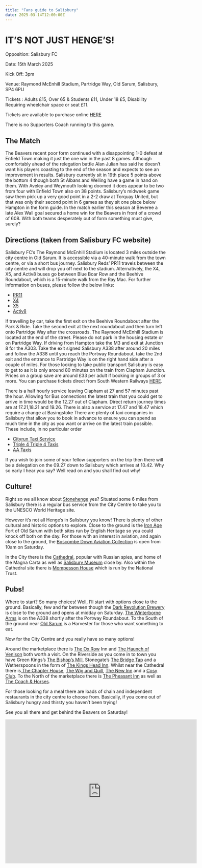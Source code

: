 ```yaml
---
title: "Fans guide to Salisbury"
date: 2025-03-14T12:00:00Z
---
```


# IT’S NOT JUST HENGE’S!

Opposition: Salisbury FC

Date: 15th March 2025

Kick Off: 3pm

Venue: Raymond McEnhill Stadium, Partridge Way, Old Sarum, Salisbury, SP4 6PU

Tickets : Adults £15, Over 65 & Students £11,  Under 18 £5, Disability Requiring wheelchair space or seat £11.

Tickets are available to purchase online [HERE](https://salisburyfc.ticketco.events/uk/en/widgets/events/790764?sections=title%2Cdescription%2Cdatetime%2Ctickets%2Clocation%2Ccontact_organizer)

There is no Supporters Coach running to this game.

## The Match
The Beavers recent poor form continued with a disappointing 1-0 defeat at Enfield Town making it just the one win in the past 8 games. Although comfortably ahead of the relegation battle Alan Julian has said he doesn’t want his players coasting to the end of the season and expects to see an improvement in results. 
Salisbury currently sit in 19th place 5 points above the bottom 4 though both St Albans and Welling have a game in hand on them. With Aveley and Weymouth looking doomed it does appear to be two from four with Enfield Town also on 38 points.
Salisbury’s midweek game saw them pick up a very good point in a 2-2 draw at Torquay United, but that was only their second point in 6 games as they sit one place below Hampton in the form guide. In the match earlier this season at Beveree a late Alex Wall goal secured a home win for the Beavers in front of a crowd of 608. With both teams desperately out of form something must give, surely?

## Directions (taken from Salisbury FC website)
Salisbury FC’s The Raymond McEnhill Stadium is located 3 miles outside the city centre in Old Sarum. It is accessible via a 40-minute walk from the town centre, or via a short bus journey. Salisbury Reds’ PR11 travels between the city centre and will drop you off next to the stadium. Alternatively, the X4, X5, and Activ8 buses go between Blue Boar Row and the Beehive Roundabout, which is a 15-minute walk from the Ray Mac. For further information on buses, please follow the below links:

- [PR11](https://www.salisburyreds.co.uk/services/SWWD/PR11)
- [X4](https://www.salisburyreds.co.uk/services/SWWD/X4)
- [X5](https://www.salisburyreds.co.uk/services/SWWD/X5)
- [Activ8](https://www.salisburyreds.co.uk/services/SWWD/8)

If travelling by car, take the first exit on the Beehive Roundabout after the Park & Ride. Take the second exit at the next roundabout and then turn left onto Partridge Way after the crossroads. The Raymond McEnhill Stadium is located at the end of the street. Please do not park in the housing estate or on Partridge Way.
If driving from Hampton take the M3 and exit at Junction 8 for the A303. Take the exit signed Salisbury A338 after around 20 miles and follow the A338 until you reach the Portway Roundabout, take the 2nd exit and the entrance to Partridge Way is on the right hand side after a couple of miles.
For those looking to take public transport Salisbury is easy to get to as it is only around 80 minutes on the train from Clapham Junction. Prices on a group save are around £33 per adult if booking in groups of 3 or more. You can purchase tickets direct from South Western Railways [HERE](https://www.southwesternrailway.com/buy-train-tickets/ticket-search-results?openQTT=1).

There is a half hourly service leaving Clapham at 27 and 57 minutes past the hour. Allowing for Bus connections the latest train that you could get to arrive in time would be the 12.27 out of Clapham. Direct return journey times are at 17.21,18.21 and 19.26. There is also a service at 17.47 and 18.47 which require a change at Basingstoke
There are plenty of taxi companies in Salisbury that allow you to book in advance to ensure you can spend as much time in the city as you want or arrive on the latest train possible. These include, in no particular order

- [Cityrun Taxi Service](https://www.cityruntaxiservice.co.uk/?utm_source=google&utm_medium=wix_google_business_profile&utm_campaign=16948501464270919026)
- [Triple 4 Triple 4 Taxis](https://triple4triple4taxis.co.uk/)
- [AA Taxis](https://www.aa-taxis.com/)

If you wish to join some of your fellow supporters on the trip then there will be a delegation on the 09.27 down to Salisbury which arrives at 10.42. Why so early I hear you say? Well read on and you shall find out why!

## Culture!
Right so we all know about [Stonehenge](https://www.english-heritage.org.uk/visit/places/stonehenge/?utm_source=Google%20Business&utm_campaign=Local%20Listings&utm_medium=Google%20Business%20Profiles&utm_content=stonehenge&utm_source=Google%20Business&utm_campaign=Local%20Listings&utm_medium=Google%20Business%20Profiles&utm_content=stonehenge) yes? Situated some 6 miles from Salisbury there is a regular bus service from the City Centre to take you to the UNESCO World Heritage site. 

However it’s not all Henge’s in Salisbury you know! There is plenty of other cultural and historic options to explore.
Close to the ground is the [Iron Age](https://www.english-heritage.org.uk/visit/places/old-sarum/) Fort of Old Sarum with both sites run by English Heritage so you could knock off both on the day. For those with an interest in aviation, and again close to the ground, the [Boscombe Down Aviation Collection](http://boscombedownaviationcollection.co.uk/) is open from 10am on Saturday.

In the City there is the [Cathedral](https://www.salisburycathedral.org.uk/), popular with Russian spies, and home of the Magna Carta as well as [Salisbury Museum](https://salisburymuseum.org.uk/) close by. Also within the Cathedral site there is [Mompesson House](https://www.nationaltrust.org.uk/visit/wiltshire/mompesson-house) which is run by the National Trust.

## Pubs!
Where to start? So many choices!
Well, I’ll start with options close to the ground. Basically, few and far between though the [Dark Revolution Brewery](https://www.darkrevolution.co.uk/) is close to the ground and opens at midday on Saturday. [The Winterborne Arms](https://www.winterbournearmspub.co.uk/) is on the A338 shortly after the Portway Roundabout. To the South of the ground near [Old Sarum](https://www.harvester.co.uk/restaurants/southwest/theoldcastlesalisbury?utm_source=google&utm_medium=organic&utm_campaign=gmb-homepage#/) is a Harvester for those who want something to eat.

Now for the City Centre and you really have so many options! 

Around the marketplace there is [The Ox Row](https://www.theoxrowinn.co.uk/) Inn and [The Haunch of Venison](http://haunchpub.co.uk/) both worth a visit. On the Riverside as you come in to town you have Green Kings’s [The Bishop’s Mill](https://www.greeneking.co.uk/pubs/wiltshire/bishops-mill), Stonegate’s [The Bridge Tap](https://www.socialpubandkitchen.co.uk/bridge-tap-salisbury) and a Wetherspoons in the form of [The Kings Head Inn](https://www.jdwetherspoon.com/pubs/the-kings-head-inn-salisbury). Whilst near the Cathedral there is[ The Chapter House](https://www.thechapterhouseuk.com/), [The Wig and Quill](https://www.thewigandquill.com/), [The New Inn](https://thenewinnsalisbury.co.uk/) and a [Cosy Club](https://cosyclub.co.uk/location/salisbury/). To the North of the marketplace there is [The Pheasant Inn](https://www.thepheasantpubsalisbury.com/) as well as [The Coach & Horses](https://coachandhorsessalisbury.co.uk/).

For those looking for a meal there are loads of chain and independent restaurants in the city centre to choose from. Basically, if you come out of Salisbury hungry and thirsty you haven’t been trying!

See you all there and get behind the Beavers on Saturday!

<iframe src="https://www.google.com/maps/embed?pb=!1m18!1m12!1m3!1d2505.2477552497835!2d-1.7886860234040116!3d51.103888871724365!2m3!1f0!2f0!3f0!3m2!1i1024!2i768!4f13.1!3m3!1m2!1s0x4873e94fe6071baf%3A0xee528224fb5de218!2sSalisbury%20Football%20Club!5e0!3m2!1sen!2suk!4v1741976688447!5m2!1sen!2suk" width="600" height="450" style="border:0;" allowfullscreen="" loading="lazy" referrerpolicy="no-referrer-when-downgrade"></iframe>